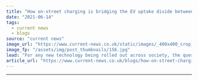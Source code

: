 ```yaml
---
title: "How on-street charging is bridging the EV uptake divide between early adopters and lower income households"
date: "2021-06-14"
tags: 
  - current news
  - blogs
source: "current news"
image_url: "https://www.current-news.co.uk/static/images/_400x400_crop_center-center/char.gy-lamppost-EV-charging-unit.jpg"
image_fp: "/assets/img/post_thumbnails/156.jpg"
lead: "For any new technology being rolled out across society, the question of how to ensure no one is left behind must be answered. Alice Grundy explores how on-street charging is supporting those in less affluent areas to get on board with the transition."
article_url: "https://www.current-news.co.uk/blogs/how-on-street-charging-is-bridging-the-ev-uptake-divide-between-early-adopters-and-lower-income-households?utm_source=rss-feeds&utm_medium=rss&utm_campaign=rss"
---
```


---
